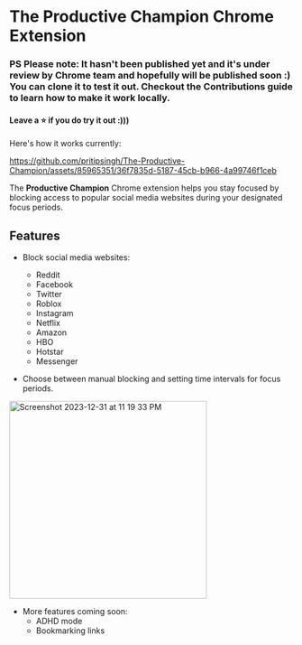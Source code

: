 # The Productive Champion Chrome Extension

### PS Please note: It hasn't been published yet and it's under review by Chrome team and hopefully will be published soon :) You can clone it to test it out. Checkout the Contributions guide to learn how to make it work locally.

#### Leave a ⭐️ if you do try it out :)))

Here's how it works currently:

https://github.com/pritipsingh/The-Productive-Champion/assets/85965351/36f7835d-5187-45cb-b966-4a99746f1ceb


The **Productive Champion** Chrome extension helps you stay focused by blocking access to popular social media websites during your designated focus periods.

## Features

- Block social media websites:
  - Reddit
  - Facebook
  - Twitter
  - Roblox
  - Instagram
  - Netflix
  - Amazon
  - HBO
  - Hotstar
  - Messenger

- Choose between manual blocking and setting time intervals for focus periods.

  
<img width="350" alt="Screenshot 2023-12-31 at 11 19 33 PM" src="https://github.com/pritipsingh/The-Productive-Champion/assets/85965351/9be54905-87fc-4c18-9172-ed3f46baaa3f">

- More features coming soon:
  - ADHD mode
  - Bookmarking links
